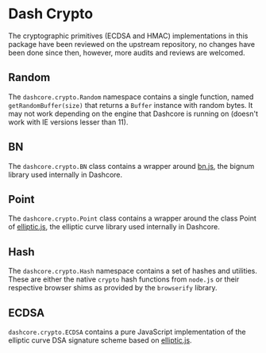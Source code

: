 # Dash Crypto
The cryptographic primitives (ECDSA and HMAC) implementations in this package have been reviewed on the upstream repository, no changes have been done since then, however, more audits and reviews are welcomed.

## Random
The `dashcore.crypto.Random` namespace contains a single function, named `getRandomBuffer(size)` that returns a `Buffer` instance with random bytes. It may not work depending on the engine that Dashcore is running on (doesn't work with IE versions lesser than 11).

## BN
The `dashcore.crypto.BN` class contains a wrapper around [bn.js](https://github.com/indutny/bn.js), the bignum library used internally in Dashcore.

## Point
The `dashcore.crypto.Point` class contains a wrapper around the class Point of [elliptic.js](https://github.com/indutny/elliptic), the elliptic curve library used internally in Dashcore.

## Hash
The `dashcore.crypto.Hash` namespace contains a set of hashes and utilities. These are either the native `crypto` hash functions from `node.js` or their respective browser shims as provided by the `browserify` library.

## ECDSA
`dashcore.crypto.ECDSA` contains a pure JavaScript implementation of the elliptic curve DSA signature scheme based on [elliptic.js](https://github.com/indutny/elliptic).

